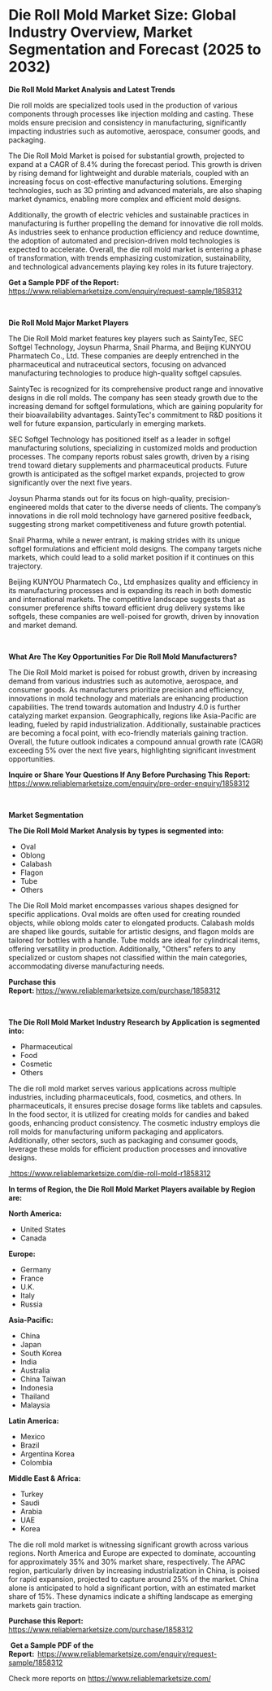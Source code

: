 <p><h1>Die Roll Mold Market Size: Global Industry Overview, Market Segmentation and Forecast (2025 to 2032)</h1></p><p><strong>Die Roll Mold Market Analysis and Latest Trends</strong></p>
<p><p>Die roll molds are specialized tools used in the production of various components through processes like injection molding and casting. These molds ensure precision and consistency in manufacturing, significantly impacting industries such as automotive, aerospace, consumer goods, and packaging.</p><p>The Die Roll Mold Market is poised for substantial growth, projected to expand at a CAGR of 8.4% during the forecast period. This growth is driven by rising demand for lightweight and durable materials, coupled with an increasing focus on cost-effective manufacturing solutions. Emerging technologies, such as 3D printing and advanced materials, are also shaping market dynamics, enabling more complex and efficient mold designs.</p><p>Additionally, the growth of electric vehicles and sustainable practices in manufacturing is further propelling the demand for innovative die roll molds. As industries seek to enhance production efficiency and reduce downtime, the adoption of automated and precision-driven mold technologies is expected to accelerate. Overall, the die roll mold market is entering a phase of transformation, with trends emphasizing customization, sustainability, and technological advancements playing key roles in its future trajectory.</p></p>
<p><strong>Get a Sample PDF of the Report:&nbsp;</strong> <a href="https://www.reliablemarketsize.com/enquiry/request-sample/1858312?utm_campaign=3112&utm_medium=2&utm_source=Github&utm_content=ia&utm_term=12042025&utm_id=die-roll-mold">https://www.reliablemarketsize.com/enquiry/request-sample/1858312</a></p>
<p>&nbsp;</p>
<p><strong>Die Roll Mold Major Market Players</strong></p>
<p><p>The Die Roll Mold market features key players such as SaintyTec, SEC Softgel Technology, Joysun Pharma, Snail Pharma, and Beijing KUNYOU Pharmatech Co., Ltd. These companies are deeply entrenched in the pharmaceutical and nutraceutical sectors, focusing on advanced manufacturing technologies to produce high-quality softgel capsules.</p><p>SaintyTec is recognized for its comprehensive product range and innovative designs in die roll molds. The company has seen steady growth due to the increasing demand for softgel formulations, which are gaining popularity for their bioavailability advantages. SaintyTec's commitment to R&D positions it well for future expansion, particularly in emerging markets.</p><p>SEC Softgel Technology has positioned itself as a leader in softgel manufacturing solutions, specializing in customized molds and production processes. The company reports robust sales growth, driven by a rising trend toward dietary supplements and pharmaceutical products. Future growth is anticipated as the softgel market expands, projected to grow significantly over the next five years.</p><p>Joysun Pharma stands out for its focus on high-quality, precision-engineered molds that cater to the diverse needs of clients. The company’s innovations in die roll mold technology have garnered positive feedback, suggesting strong market competitiveness and future growth potential.</p><p>Snail Pharma, while a newer entrant, is making strides with its unique softgel formulations and efficient mold designs. The company targets niche markets, which could lead to a solid market position if it continues on this trajectory.</p><p>Beijing KUNYOU Pharmatech Co., Ltd emphasizes quality and efficiency in its manufacturing processes and is expanding its reach in both domestic and international markets. The competitive landscape suggests that as consumer preference shifts toward efficient drug delivery systems like softgels, these companies are well-poised for growth, driven by innovation and market demand.</p></p>
<p>&nbsp;</p>
<p><strong>What Are The Key Opportunities For Die Roll Mold Manufacturers?</strong></p>
<p><p>The Die Roll Mold market is poised for robust growth, driven by increasing demand from various industries such as automotive, aerospace, and consumer goods. As manufacturers prioritize precision and efficiency, innovations in mold technology and materials are enhancing production capabilities. The trend towards automation and Industry 4.0 is further catalyzing market expansion. Geographically, regions like Asia-Pacific are leading, fueled by rapid industrialization. Additionally, sustainable practices are becoming a focal point, with eco-friendly materials gaining traction. Overall, the future outlook indicates a compound annual growth rate (CAGR) exceeding 5% over the next five years, highlighting significant investment opportunities.</p></p>
<p><strong>Inquire or Share Your Questions If Any Before Purchasing This Report:</strong> <a href="https://www.reliablemarketsize.com/enquiry/pre-order-enquiry/1858312?utm_campaign=3112&utm_medium=2&utm_source=Github&utm_content=ia&utm_term=12042025&utm_id=die-roll-mold">https://www.reliablemarketsize.com/enquiry/pre-order-enquiry/1858312</a></p>
<p>&nbsp;</p>
<p><strong>Market Segmentation</strong></p>
<p><strong>The Die Roll Mold Market Analysis by types is segmented into:</strong></p>
<p><ul><li>Oval</li><li>Oblong</li><li>Calabash</li><li>Flagon</li><li>Tube</li><li>Others</li></ul></p>
<p><p>The Die Roll Mold market encompasses various shapes designed for specific applications. Oval molds are often used for creating rounded objects, while oblong molds cater to elongated products. Calabash molds are shaped like gourds, suitable for artistic designs, and flagon molds are tailored for bottles with a handle. Tube molds are ideal for cylindrical items, offering versatility in production. Additionally, "Others" refers to any specialized or custom shapes not classified within the main categories, accommodating diverse manufacturing needs.</p></p>
<p><strong>Purchase this Report:&nbsp;</strong><a href="https://www.reliablemarketsize.com/purchase/1858312?utm_campaign=3112&utm_medium=2&utm_source=Github&utm_content=ia&utm_term=12042025&utm_id=die-roll-mold">https://www.reliablemarketsize.com/purchase/1858312</a></p>
<p>&nbsp;</p>
<p><strong>The Die Roll Mold Market Industry Research by Application is segmented into:</strong></p>
<p><ul><li>Pharmaceutical</li><li>Food</li><li>Cosmetic</li><li>Others</li></ul></p>
<p><p>The die roll mold market serves various applications across multiple industries, including pharmaceuticals, food, cosmetics, and others. In pharmaceuticals, it ensures precise dosage forms like tablets and capsules. In the food sector, it is utilized for creating molds for candies and baked goods, enhancing product consistency. The cosmetic industry employs die roll molds for manufacturing uniform packaging and applicators. Additionally, other sectors, such as packaging and consumer goods, leverage these molds for efficient production processes and innovative designs.</p></p>
<p><a href="https://www.reliablemarketsize.com/die-roll-mold-r1858312?utm_campaign=3112&utm_medium=2&utm_source=Github&utm_content=ia&utm_term=12042025&utm_id=die-roll-mold">&nbsp;https://www.reliablemarketsize.com/die-roll-mold-r1858312</a></p>
<p><strong>In terms of Region, the Die Roll Mold Market Players available by Region are:</strong></p>
<p>
    <p> <strong> North America: </strong>
        <ul>
            <li>United States</li>
            <li>Canada</li>
        </ul>
        </p> 
    <p> <strong> Europe: </strong>
        <ul>
            <li>Germany</li>
            <li>France</li>
            <li>U.K.</li>
            <li>Italy</li>
            <li>Russia</li>
        </ul>
        </p> 
    <p> <strong> Asia-Pacific: </strong>
        <ul>
            <li>China</li>
            <li>Japan</li>
            <li>South Korea</li>
            <li>India</li>
            <li>Australia</li>
            <li>China Taiwan</li>
            <li>Indonesia</li>
            <li>Thailand</li>
            <li>Malaysia</li>
        </ul>
        </p> 
    <p> <strong> Latin America: </strong>
        <ul>
            <li>Mexico</li>
            <li>Brazil</li>
            <li>Argentina Korea</li>
            <li>Colombia</li>
        </ul>
        </p> 
    <p> <strong> Middle East & Africa: </strong>
        <ul>
            <li>Turkey</li>
            <li>Saudi</li>
            <li>Arabia</li>
            <li>UAE</li>
            <li>Korea</li>
        </ul>
    </p>
    </p>
<p><p>The die roll mold market is witnessing significant growth across various regions. North America and Europe are expected to dominate, accounting for approximately 35% and 30% market share, respectively. The APAC region, particularly driven by increasing industrialization in China, is poised for rapid expansion, projected to capture around 25% of the market. China alone is anticipated to hold a significant portion, with an estimated market share of 15%. These dynamics indicate a shifting landscape as emerging markets gain traction.</p></p>
<p><strong>Purchase this Report: </strong><a href="https://www.reliablemarketsize.com/purchase/1858312?utm_campaign=3112&utm_medium=2&utm_source=Github&utm_content=ia&utm_term=12042025&utm_id=die-roll-mold">https://www.reliablemarketsize.com/purchase/1858312</a></p>
<p>&nbsp;<strong>Get a Sample PDF of the Report:&nbsp;&nbsp;</strong><a href="https://www.reliablemarketsize.com/enquiry/request-sample/1858312?utm_campaign=3112&utm_medium=2&utm_source=Github&utm_content=ia&utm_term=12042025&utm_id=die-roll-mold">https://www.reliablemarketsize.com/enquiry/request-sample/1858312</a></p>
<p><strong></strong></p>
<p>Check more reports on <a href="https://www.reliablemarketsize.com/?utm_campaign=3112&utm_medium=2&utm_source=Github&utm_content=ia&utm_term=12042025&utm_id=die-roll-mold">https://www.reliablemarketsize.com/</a></p>